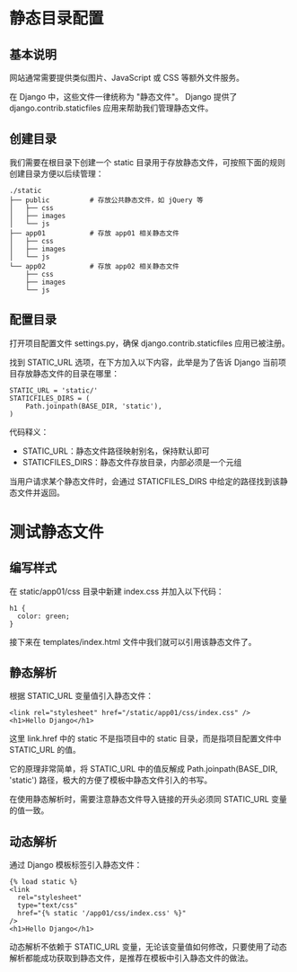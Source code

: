 # 静态目录配置

## 基本说明

网站通常需要提供类似图片、JavaScript 或 CSS 等额外文件服务。

在 Django 中，这些文件一律统称为 "静态文件"。 Django 提供了 django.contrib.staticfiles 应用来帮助我们管理静态文件。

## 创建目录

我们需要在根目录下创建一个 static 目录用于存放静态文件，可按照下面的规则创建目录方便以后续管理：

```
./static
├── public          # 存放公共静态文件，如 jQuery 等
│   ├── css
│   ├── images
│   └── js
├── app01           # 存放 app01 相关静态文件
│   ├── css
│   ├── images
│   └── js
└── app02           # 存放 app02 相关静态文件
    ├── css
    ├── images
    └── js
```

## 配置目录

打开项目配置文件 settings.py，确保 django.contrib.staticfiles 应用已被注册。

找到 STATIC_URL 选项，在下方加入以下内容，此举是为了告诉 Django 当前项目存放静态文件的目录在哪里：

```
STATIC_URL = 'static/'
STATICFILES_DIRS = (
    Path.joinpath(BASE_DIR, 'static'),
)
```

代码释义：

- STATIC_URL：静态文件路径映射别名，保持默认即可
- STATICFILES_DIRS：静态文件存放目录，内部必须是一个元组

当用户请求某个静态文件时，会通过 STATICFILES_DIRS 中给定的路径找到该静态文件并返回。

# 测试静态文件

## 编写样式

在 static/app01/css 目录中新建 index.css 并加入以下代码：

```
h1 {
  color: green;
}
```

接下来在 templates/index.html 文件中我们就可以引用该静态文件了。

## 静态解析

根据 STATIC_URL 变量值引入静态文件：

```
<link rel="stylesheet" href="/static/app01/css/index.css" />
<h1>Hello Django</h1>
```

这里 link.href 中的 static 不是指项目中的 static 目录，而是指项目配置文件中 STATIC_URL 的值。

它的原理非常简单，将 STATIC_URL 中的值反解成 Path.joinpath(BASE_DIR, 'static') 路径，极大的方便了模板中静态文件引入的书写。

在使用静态解析时，需要注意静态文件导入链接的开头必须同 STATIC_URL 变量的值一致。

## 动态解析

通过 Django 模板标签引入静态文件：

```
{% load static %}
<link
  rel="stylesheet"
  type="text/css"
  href="{% static '/app01/css/index.css' %}"
/>
<h1>Hello Django</h1>
```

动态解析不依赖于 STATIC_URL 变量，无论该变量值如何修改，只要使用了动态解析都能成功获取到静态文件，是推荐在模板中引入静态文件的做法。
